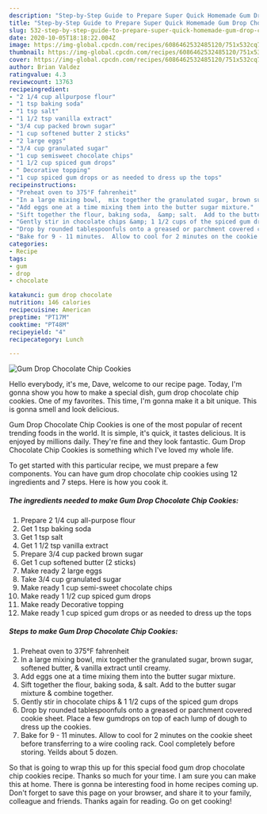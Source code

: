 ```yaml
---
description: "Step-by-Step Guide to Prepare Super Quick Homemade Gum Drop Chocolate Chip Cookies"
title: "Step-by-Step Guide to Prepare Super Quick Homemade Gum Drop Chocolate Chip Cookies"
slug: 532-step-by-step-guide-to-prepare-super-quick-homemade-gum-drop-chocolate-chip-cookies
date: 2020-10-05T18:18:22.004Z
image: https://img-global.cpcdn.com/recipes/6086462532485120/751x532cq70/gum-drop-chocolate-chip-cookies-recipe-main-photo.jpg
thumbnail: https://img-global.cpcdn.com/recipes/6086462532485120/751x532cq70/gum-drop-chocolate-chip-cookies-recipe-main-photo.jpg
cover: https://img-global.cpcdn.com/recipes/6086462532485120/751x532cq70/gum-drop-chocolate-chip-cookies-recipe-main-photo.jpg
author: Brian Valdez
ratingvalue: 4.3
reviewcount: 13763
recipeingredient:
- "2 1/4 cup allpurpose flour"
- "1 tsp baking soda"
- "1 tsp salt"
- "1 1/2 tsp vanilla extract"
- "3/4 cup packed brown sugar"
- "1 cup softened butter 2 sticks"
- "2 large eggs"
- "3/4 cup granulated sugar"
- "1 cup semisweet chocolate chips"
- "1 1/2 cup spiced gum drops"
- " Decorative topping"
- "1 cup spiced gum drops or as needed to dress up the tops"
recipeinstructions:
- "Preheat oven to 375°F fahrenheit"
- "In a large mixing bowl,  mix together the granulated sugar, brown sugar, softened butter, &amp; vanilla extract until creamy."
- "Add eggs one at a time mixing them into the butter sugar mixture."
- "Sift together the flour, baking soda,  &amp; salt.  Add to the butter sugar mixture &amp; combine together."
- "Gently stir in chocolate chips &amp; 1 1/2 cups of the spiced gum drops"
- "Drop by rounded tablespoonfuls onto a greased or parchment covered cookie sheet. Place a few gumdrops on top of each lump of dough to dress up the cookies."
- "Bake for 9 - 11 minutes.  Allow to cool for 2 minutes on the cookie sheet before transferring to a wire cooling rack. Cool completely before storing. Yeilds about 5 dozen."
categories:
- Recipe
tags:
- gum
- drop
- chocolate

katakunci: gum drop chocolate 
nutrition: 146 calories
recipecuisine: American
preptime: "PT17M"
cooktime: "PT48M"
recipeyield: "4"
recipecategory: Lunch

---
```



![Gum Drop Chocolate Chip Cookies](https://img-global.cpcdn.com/recipes/6086462532485120/751x532cq70/gum-drop-chocolate-chip-cookies-recipe-main-photo.jpg)

Hello everybody, it's me, Dave, welcome to our recipe page. Today, I'm gonna show you how to make a special dish, gum drop chocolate chip cookies. One of my favorites. This time, I'm gonna make it a bit unique. This is gonna smell and look delicious.



Gum Drop Chocolate Chip Cookies is one of the most popular of recent trending foods in the world. It is simple, it's quick, it tastes delicious. It is enjoyed by millions daily. They're fine and they look fantastic. Gum Drop Chocolate Chip Cookies is something which I've loved my whole life.


To get started with this particular recipe, we must prepare a few components. You can have gum drop chocolate chip cookies using 12 ingredients and 7 steps. Here is how you cook it.

<!--inarticleads1-->

##### The ingredients needed to make Gum Drop Chocolate Chip Cookies:

1. Prepare 2 1/4 cup all-purpose flour
1. Get 1 tsp baking soda
1. Get 1 tsp salt
1. Get 1 1/2 tsp vanilla extract
1. Prepare 3/4 cup packed brown sugar
1. Get 1 cup softened butter (2 sticks)
1. Make ready 2 large eggs
1. Take 3/4 cup granulated sugar
1. Make ready 1 cup semi-sweet chocolate chips
1. Make ready 1 1/2 cup spiced gum drops
1. Make ready  Decorative topping
1. Make ready 1 cup spiced gum drops or as needed to dress up the tops




<!--inarticleads2-->

##### Steps to make Gum Drop Chocolate Chip Cookies:

1. Preheat oven to 375°F fahrenheit
1. In a large mixing bowl,  mix together the granulated sugar, brown sugar, softened butter, &amp; vanilla extract until creamy.
1. Add eggs one at a time mixing them into the butter sugar mixture.
1. Sift together the flour, baking soda,  &amp; salt.  Add to the butter sugar mixture &amp; combine together.
1. Gently stir in chocolate chips &amp; 1 1/2 cups of the spiced gum drops
1. Drop by rounded tablespoonfuls onto a greased or parchment covered cookie sheet. Place a few gumdrops on top of each lump of dough to dress up the cookies.
1. Bake for 9 - 11 minutes.  Allow to cool for 2 minutes on the cookie sheet before transferring to a wire cooling rack. Cool completely before storing. Yeilds about 5 dozen.




So that is going to wrap this up for this special food gum drop chocolate chip cookies recipe. Thanks so much for your time. I am sure you can make this at home. There is gonna be interesting food in home recipes coming up. Don't forget to save this page on your browser, and share it to your family, colleague and friends. Thanks again for reading. Go on get cooking!
